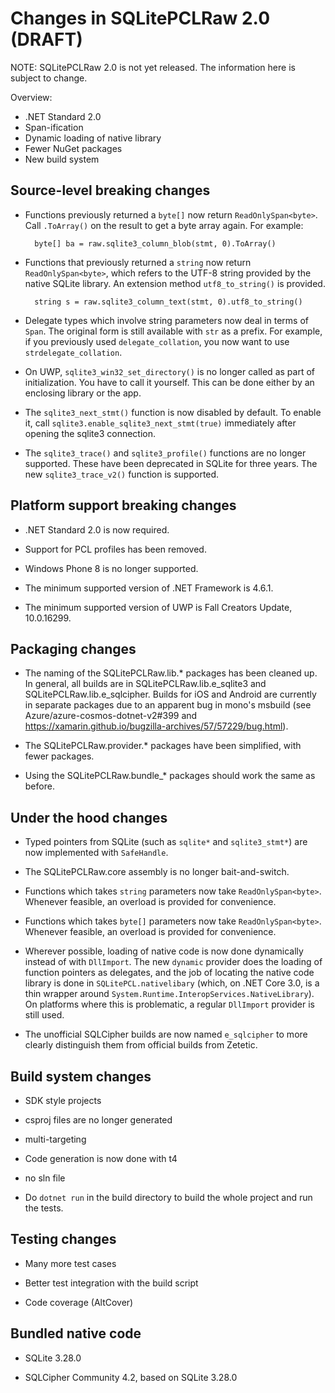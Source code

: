 
# Changes in SQLitePCLRaw 2.0 (DRAFT)

NOTE: SQLitePCLRaw 2.0 is not yet released.  The information here is subject to change.

Overview:

- .NET Standard 2.0
- Span-ification
- Dynamic loading of native library
- Fewer NuGet packages
- New build system

## Source-level breaking changes

- Functions previously returned a `byte[]` now return
`ReadOnlySpan<byte>`.  Call `.ToArray()` on the result
to get a byte array again.  For example:

        byte[] ba = raw.sqlite3_column_blob(stmt, 0).ToArray()

- Functions that previously returned a `string` now
return `ReadOnlySpan<byte>`, which refers to the UTF-8
string provided by the native SQLite library.  An
extension method `utf8_to_string()` is provided.

        string s = raw.sqlite3_column_text(stmt, 0).utf8_to_string()

- Delegate types which involve string parameters now
deal in terms of `Span`.  The original form is still
available with `str` as a prefix.  For example, if you
previously used `delegate_collation`, you now want to use
`strdelegate_collation`.

- On UWP, `sqlite3_win32_set_directory()` is no longer
called as part of initialization.  You have to call it yourself.
This can be done either by an enclosing library or the app.

- The `sqlite3_next_stmt()` function is now disabled by default.
To enable it, call `sqlite3.enable_sqlite3_next_stmt(true)` immediately after opening the sqlite3 connection.

- The `sqlite3_trace()` and `sqlite3_profile()` functions are
no longer supported.  These have been deprecated in SQLite
for three years.  The new `sqlite3_trace_v2()` function is
supported.

## Platform support breaking changes

- .NET Standard 2.0 is now required.

- Support for PCL profiles has been removed.

- Windows Phone 8 is no longer supported.

- The minimum supported version of .NET Framework is 4.6.1.

- The minimum supported version of UWP is Fall Creators Update, 10.0.16299.

## Packaging changes

- The naming of the SQLitePCLRaw.lib.* packages has been
cleaned up.  In general, all builds are in SQLitePCLRaw.lib.e_sqlite3 and SQLitePCLRaw.lib.e_sqlcipher.
Builds for iOS and Android are currently in separate packages
due to an apparent bug in mono's msbuild (see Azure/azure-cosmos-dotnet-v2#399 and https://xamarin.github.io/bugzilla-archives/57/57229/bug.html).

- The SQLitePCLRaw.provider.* packages have been simplified,
with fewer packages.

- Using the SQLitePCLRaw.bundle_* packages should work the same
as before.

## Under the hood changes

- Typed pointers from SQLite (such as `sqlite*` and `sqlite3_stmt*`) are now implemented with `SafeHandle`.

- The SQLitePCLRaw.core assembly is no longer bait-and-switch.

- Functions which takes `string` parameters now take `ReadOnlySpan<byte>`.
Whenever feasible, an overload is provided for convenience.

- Functions which takes `byte[]` parameters now take `ReadOnlySpan<byte>`.
Whenever feasible, an overload is provided for convenience.

- Wherever possible, loading of native code is now done
dynamically instead of with `DllImport`.  The new `dynamic` provider
does the loading of function pointers as delegates, and the job of locating 
the native code library is done in `SQLitePCL.nativelibary` (which,
on .NET Core 3.0, is a thin wrapper around `System.Runtime.InteropServices.NativeLibrary`).
On platforms where this is problematic, a regular `DllImport` provider is
still used.

- The unofficial SQLCipher builds are now named `e_sqlcipher` to
more clearly distinguish them from official builds from Zetetic.

## Build system changes

- SDK style projects

- csproj files are no longer generated

- multi-targeting

- Code generation is now done with t4

- no sln file

- Do `dotnet run` in the build directory to build the whole project and run the tests.

## Testing changes

- Many more test cases

- Better test integration with the build script

- Code coverage (AltCover)

## Bundled native code

- SQLite 3.28.0

- SQLCipher Community 4.2, based on SQLite 3.28.0

